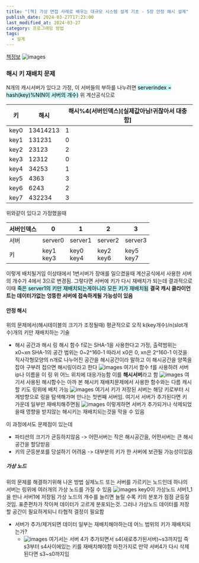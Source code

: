 ```yaml
---
title: "[책] 가상 면접 사례로 배우는 대규모 시스템 설계 기초 - 5장 안정 해시 설계"
publish_date: 2024-03-27T17:23:00
last_modified_at: 2024-03-27
category: 프로그래밍 방법
tags:
  - 설계
---
```

[책정보](https://m.yes24.com/Goods/Detail/102819435)
![images](/assets/images/대규모/IMG-20240910172136.png)

### 해시 키 재배치 문제
N개의 캐시서버가 있다고 가정, 이 서버들의 부하를 나누려면
<mark style="background: #ABF7F7A6;">serverindex = hash(key)%N(N이 서버의 개수)</mark>
위 계산공식으로

| 키    | 해시       | 해시%4(서버인덱스)[실제값아님!귀찮아서 대충함] |
| ---- | -------- | --------------------------- |
| key0 | 13414213 | 1                           |
| key1 | 131231   | 0                           |
| key2 | 23123    | 2                           |
| key3 | 12312    | 0                           |
| key4 | 34253    | 1                           |
| key5 | 4363     | 3                           |
| key6 | 6243     | 2                           |
| key7 | 432234   | 3                           |

위와같이 있다고 가정했을때

| 서버인덱스 | 0            | 1            | 2            | 3            |
| ----- | ------------ | ------------ | ------------ | ------------ |
| 서버    | server0      | server1      | server2      | server3      |
| 키     | key1<br>key3 | key0<br>key4 | key2<br>key6 | key5<br>key7 |

이렇게 배치될거임
이상태에서
1번서버가 장애를 일으켰을때 계산공식에서 사용한 서버의 개수가 4에서 3으로 변경됨. 그렇다면 서버에 키가 다시 재배치가 되는데
결과적으로 이때 <mark style="background: #ABF7F7A6;">죽은 server1의 키만 재배치되는게아니라 모든 키가 재배치됨</mark>
**결국 캐시 클라이언트는 데이터가없는 엉뚱한 서버에 접속하게될 가능성이 있음**
#### 안정 해시

위의 문제에서(해시테이블의 크기가 조정될때) 평균적으로 오직 k(key개수)/n(slot개수)개의 키만 재배치하는 기술
- 해시 공간과 해시 링
	해시 함수 f로는 SHA-1을 사용한다고 가정, 출력범위는 x0~xn
	SHA-1의 공간 범위는 0~2^160-1
	따라서 x0은 0, xn은 2^160-1
	이것을 직사각형모양의 n개로 나누어진 공간을 해시공간이라 말하고
	이 해시공간을 양쪽을 잡아 구부려 접으면 해시링이라고 한다
![images](/assets/images/대규모/IMG-20240910173709.png)
여기서 함수 f를 사용하려 서버 ip나 이름을 이 링 위 어느 위치에 대응가능함 이를 **해시서버**라고 함
![images](/assets/images/대규모/IMG-20240910173709-1.png)
여기서 사용된 해시함수는 아까 본 해시키 재배치문제에서 사용한 함수와는 다름
캐시할 키도 링위에 배치 가능
![images](/assets/images/대규모/IMG-20240910173710.png)
여기서 키가 저장된 서버는 해당 키로부터 시계방향으로 링을 탐색해가며 만나는 첫번째 서버임.
여기서 서버가 추가된다면 키 가운데 일부만 재배치해주면됨
![images](/assets/images/대규모/IMG-20240910173710-1.png)
이렇게하면 서버가 추가되거나 삭제되었을때 영향을 받지않는 해시키는 재배치되는것을 막을 수 있음

이 과정에서도 문제점이 있는데
- 파티션의 크기가 균등하지않음 -> 어떤서버는 작은 해시공간을, 어떤서버는 큰 해시공간을 할당받음
- 키의 군등분포를 당설하기 어려움 -> 대부분의 키가 한 서버에 보관될 가능성이있음
##### 가상 노드
위의 문제를 해결하기위해 나온 방법
실제노드 또는 서버를 가르키는 노드인데 하나의 서버는 링위에 여러개의 가상 노드를 가질 수 있음
![images](/assets/images/대규모/IMG-20240910173710-2.png)
key0이 가상노드 서버1_1을 만나 서버1에 저장됨
가상 노드의 개수를 늘리면 늘릴 수록 키의 분포가 점점 균등질것임. 표준편차가 작아져 데이터가 고르게 분포되는것.
그러나 가상노드 데이터를 저장할 공간이 필요하게되니 타협적 결정이 필요함
- 서버가 추가/제거되면 데이터 일부는 재배치해야하는데 어느 범위의 키가 재배치되는가?
	- ![images](/assets/images/대규모/IMG-20240910173710-1.png)
		여기서는 서버 4가 추가되면서 s4(새로추가된서버)~s3까지임
		즉 s3부터 s4사이에있는 키를 재배치해야함
		마찬가지로 만약 서버4가 다시 삭제된다면 s3~s0까지임
	